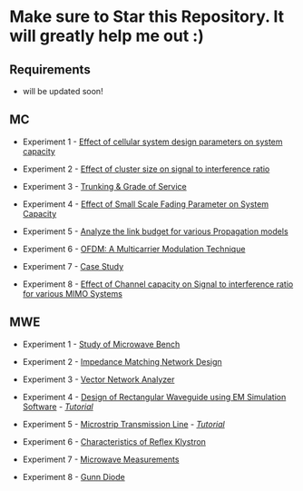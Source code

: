 # Make sure to Star this Repository. It will greatly help me out :)

## Requirements

 - will be updated soon!

## MC

 - Experiment 1 - [Effect of cellular system design parameters on system capacity](/MC/Exp-1/)

 - Experiment 2 - [Effect of cluster size on signal to interference ratio](/MC/Exp-2/)

 - Experiment 3 - [Trunking & Grade of Service](/MC/Exp-3/)

 - Experiment 4 - [Effect of Small Scale Fading Parameter on System Capacity](/MC/Exp-4/)

 - Experiment 5 - [Analyze the link budget for various Propagation models](/MC/Exp-5/)

 - Experiment 6 - [OFDM: A Multicarrier Modulation Technique](/MC/Exp-6/)

 - Experiment 7 - [Case Study](/MC/Exp-7/)

 - Experiment 8 - [ Effect of Channel capacity on Signal to interference ratio for
various MIMO Systems](/MC/Exp-8/)





## MWE



- Experiment 1 - [Study of Microwave Bench](/MWE/Exp-1/)

- Experiment 2 - [Impedance Matching Network Design](/MWE/Exp-2/)

- Experiment 3 - [Vector Network Analyzer](/MWE/Exp-3/)

- Experiment 4 - [Design of Rectangular Waveguide using
EM Simulation Software](/MWE/Exp-4/) - *[Tutorial](https://youtu.be/F6qOlGe1wrw?si=J9CxFlFK9nqRUs2C)*

- Experiment 5 - [Microstrip Transmission Line](/MWE/Exp-5/) - *[Tutorial](https://www.youtube.com/watch?v=LOQePJnB_9Q)*

- Experiment 6 - [Characteristics of Reflex Klystron](/MWE/Exp-6/)

- Experiment 7 - [Microwave Measurements](/MWE/Exp-7/)

- Experiment 8 - [Gunn Diode](/MWE/Exp-8/)

